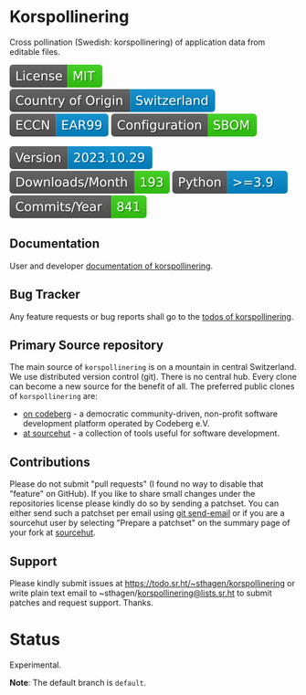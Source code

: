 # Korspollinering

Cross pollination (Swedish: korspollinering) of application data from editable files.

[![License](docs/badges/license-spdx-mit.svg)](https://git.sr.ht/~sthagen/korspollinering/tree/default/item/LICENSE)
[![Country of Origin](docs/badges/country-of-origin-name-switzerland-neutral.svg)](https://git.sr.ht/~sthagen/korspollinering/tree/default/item/COUNTRY-OF-ORIGIN)
[![Export Classification Control Number (ECCN)](docs/badges/export-control-classification-number_eccn-ear99-neutral.svg)](https://git.sr.ht/~sthagen/korspollinering/tree/default/item/EXPORT-CONTROL-CLASSIFICATION-NUMBER)
[![Configuration](docs/badges/configuration-sbom.svg)](https://git.sr.ht/~sthagen/korspollinering/tree/default/item/docs/third-party/README.md)

[![Version](docs/badges/latest-release.svg)](https://pypi.python.org/pypi/korspollinering/)
[![Downloads](docs/badges/downloads-per-month.svg)](https://pepy.tech/project/korspollinering)
[![Python](docs/badges/python-versions.svg)](https://pypi.python.org/pypi/korspollinering/)
[![Maintenance Status](docs/badges/commits-per-year.svg)](https://git.sr.ht/~sthagen/korspollinering/log)

## Documentation

User and developer [documentation of korspollinering](https://codes.dilettant.life/docs/korspollinering).

## Bug Tracker

Any feature requests or bug reports shall go to the [todos of korspollinering](https://todo.sr.ht/~sthagen/korspollinering).

## Primary Source repository

The main source of `korspollinering` is on a mountain in central Switzerland.
We use distributed version control (git).
There is no central hub.
Every clone can become a new source for the benefit of all.
The preferred public clones of `korspollinering` are:

* [on codeberg](https://codeberg.org/sthagen/korspollinering) - a democratic community-driven, non-profit software development platform operated by Codeberg e.V.
* [at sourcehut](https://git.sr.ht/~sthagen/korspollinering) - a collection of tools useful for software development.

## Contributions

Please do not submit "pull requests" (I found no way to disable that "feature" on GitHub).
If you like to share small changes under the repositories license please kindly do so by sending a patchset.
You can either send such a patchset per email using [git send-email](https://git-send-email.io) or 
if you are a sourcehut user by selecting "Prepare a patchset" on the summary page of your fork at [sourcehut](https://git.sr.ht/).

## Support

Please kindly submit issues at https://todo.sr.ht/~sthagen/korspollinering or write plain text email to ~sthagen/korspollinering@lists.sr.ht to submit patches and request support. Thanks.

# Status

Experimental.

**Note**: The default branch is `default`. 
